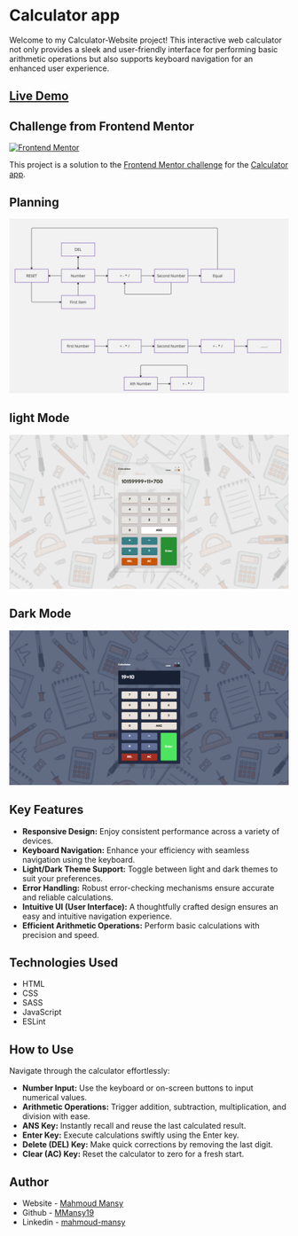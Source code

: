 # Calculator app

Welcome to my Calculator-Website project! This interactive web calculator not only provides a sleek and user-friendly interface for performing basic arithmetic operations but also supports keyboard navigation for an enhanced user experience.

## [Live Demo](https://main--mansy-calculator.netlify.app/)
## Challenge from Frontend Mentor
[![Frontend Mentor](https://img.shields.io/badge/Frontend%20Mentor-Completed-brightgreen.svg)](https://www.frontendmentor.io/)


This project is a solution to the [Frontend Mentor challenge](https://www.frontendmentor.io/challenges/calculator-app-9lteq5N29) for the [Calculator app](https://main--mansy-calculator.netlify.app/).


## Planning
![](assets/images/Planning.jpg)

## light Mode 
![](assets/images/1.png)

## Dark Mode 
![](assets/images/2.png)


## Key Features

- **Responsive Design:** Enjoy consistent performance across a variety of devices.
- **Keyboard Navigation:** Enhance your efficiency with seamless navigation using the keyboard.
- **Light/Dark Theme Support:** Toggle between light and dark themes to suit your preferences.
- **Error Handling:** Robust error-checking mechanisms ensure accurate and reliable calculations.
- **Intuitive UI (User Interface):** A thoughtfully crafted design ensures an easy and intuitive navigation experience.
- **Efficient Arithmetic Operations:** Perform basic calculations with precision and speed.


## Technologies Used

- HTML
- CSS
- SASS
- JavaScript
- ESLint


## How to Use

Navigate through the calculator effortlessly:

- **Number Input:** Use the keyboard or on-screen buttons to input numerical values.
- **Arithmetic Operations:** Trigger addition, subtraction, multiplication, and division with ease.
- **ANS Key:** Instantly recall and reuse the last calculated result.
- **Enter Key:** Execute calculations swiftly using the Enter key.
- **Delete (DEL) Key:** Make quick corrections by removing the last digit.
- **Clear (AC) Key:** Reset the calculator to zero for a fresh start.

## Author

- Website - [Mahmoud Mansy](https://mahmoud-mansy-portfolio.netlify.app/)
- Github - [MMansy19](https://github.com/MMansy19)
- Linkedin - [mahmoud-mansy](https://www.linkedin.com/in/mahmoud-mansy-a189a5232/)

